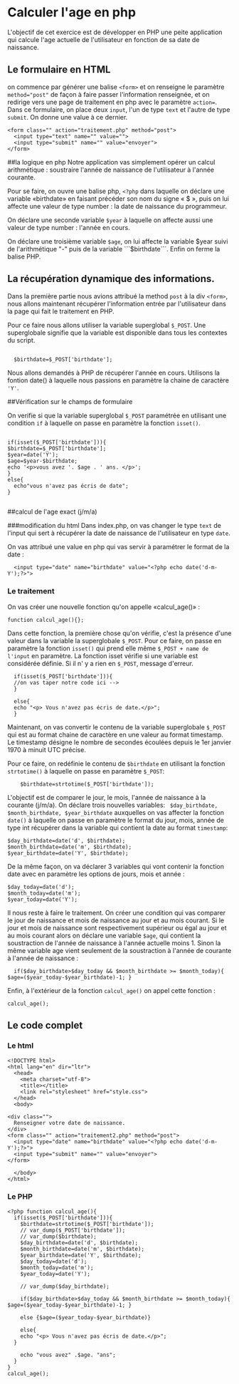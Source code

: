 # Calculer l'age en php
L'objectif de cet exercice est de développer en PHP une peite application qui calcule l'age actuelle de l'utilisateur en fonction de sa date de naissance.

## Le formulaire en  HTML
on commence par générer une balise ```<form>``` et on renseigne le paramètre ```method="post"``` de façon à faire passer l'information renseignée, et on redirige vers une page de traitement en php avec le paramètre ```action=```. Dans ce formulaire, on place deux ```input```, l'un de type ```text``` et l'autre de type ```submit```. On donne une value à ce dernier.

```
<form class="" action="traitement.php" method="post">
  <input type="text" name="" value="">
  <input type="submit" name="" value="envoyer">
</form>
```

##la logique en php
Notre application vas simplement opérer un calcul arithmétique : soustraire l'année de naissance de l'utilisateur à l'année courante.

Pour se faire, on ouvre une balise php, ```<?php``` dans laquelle on déclare une variable «birthdate» en faisant précéder son nom du signe « $ », puis on lui affecte une valeur de type number : la date de naissance du programmeur.

On déclare une seconde variable ```$year``` à laquelle on affecte aussi une valeur de type number : l'année en cours.

On déclare une troisième variable ```$age```, on lui affecte la variable $year suivi de l'arithmétique "-" puis de la variable ```$birthdate```. Enfin on ferme la balise PHP.


## La récupération dynamique des informations.
Dans la  première partie nous avions attribué la method ```post``` à la div ```<form>```, nous allons maintenant récupérer l'information entrée par l'utilisateur dans la page qui fait  le traitement en PHP.

Pour ce faire nous allons utiliser la variable superglobal ```$_POST```. Une superglobale signifie que la variable est disponible dans tous les contextes du script.

```

  $birthdate=$_POST['birthdate'];

```

Nous allons demandés à PHP de récupérer l'année en cours. Utilisons la fontion date() à laquelle nous passions en paramètre la chaine de caractère ```'Y'```.


##Vérification sur le champs de formulaire

On verifie si que la variable superglobal ```$_POST``` paramétrée en utilisant une condition ```if``` à laquelle on passe en paramètre la fonction ```isset()```.

```

if(isset($_POST['birthdate'])){
$birthdate=$_POST['birthdate'];
$year=date('Y');
$age=$year-$birthdate;
echo '<p>vous avez '. $age . ' ans. </p>';
}
else{
  echo"vous n'avez pas écris de date";
}


```
##calcul de l'age exact (j/m/a)

###modification du html
Dans index.php, on vas changer le type ```text``` de l'input qui sert à récupérer la date de naissance de l'utilisateur en type ```date```.

On vas attribué une value en php qui vas servir à paramétrer le format de la date :
```
  <input type="date" name="birthdate" value="<?php echo date('d-m-Y');?>">

```
### Le traitement
On vas créer une nouvelle fonction qu'on appelle «calcul_age()» :

```
function calcul_age(){};

```
Dans cette fonction, la première chose qu'on vérifie, c'est la présence d'une valeur dans la variable la superglobale ```$_POST```. Pour ce faire, on passe en paramètre la fonction ```isset()``` qui prend elle même ```$_POST + name de l'input``` en paramètre. La fonction isset vérifie si une variable est considérée définie. Si il n' y a rien en ```$_POST```, message d'erreur.

```
  if(isset($_POST['birthdate'])){
  //on vas taper notre code ici -->
  }

  else{
  echo "<p> Vous n'avez pas écris de date.</p>";
  }

```
Maintenant, on vas convertir le contenu de la variable superglobale ```$_POST``` qui est au format chaine de caractère en une valeur au format timestamp.
Le timestamp désigne le nombre de secondes écoulées depuis le 1er janvier 1970 à minuit UTC précise.

Pour ce faire, on redéfinie le contenu de ```$birthdate``` en utilisant la fonction ```strtotime()``` à laquelle on passe en paramètre ```$_POST```:

```
    $birthdate=strtotime($_POST['birthdate']);
```
L'objectif est de comparer le jour, le mois, l'année de naissance à la courante (j/m/a). On déclare trois nouvelles variables: ``` $day_birthdate, $month_birthdate, $year_birthdate``` auxquelles on vas affecter la fonction ```date()``` à laquelle on passe en paramètre le format du jour, mois, année de type int récupérer dans la variable qui contient la date au format ```timestamp```:

```
$day_birthdate=date('d', $birthdate);
$month_birthdate=date('m', $birthdate);
$year_birthdate=date('Y', $birthdate);

```
De la même façon, on va déclarer 3 variables qui vont contenir la fonction date avec en paramètre les options de jours, mois et année :

```
$day_today=date('d');
$month_today=date('m');
$year_today=date('Y');
```
Il nous reste à faire le traitement. On créer une condition qui vas comparer le jour de naissance et mois de naissance au jour et au mois courant. Si le jour et mois de naissance sont respectivement supérieur ou égal au jour et au mois courant alors on déclare une variable ```$age```, qui contient la soustraction de l'année de naissance à l'année actuelle moins 1. Sinon la même variable age vient seulement de la soustraction à l'année de courante à l'année de naissance :
```
  if($day_birthdate>$day_today && $month_birthdate >= $month_today){ $age=($year_today-$year_birthdate)-1; }

```
Enfin, à l'extérieur de la fonction ```calcul_age()``` on appel cette fonction :
```
calcul_age();
```
## Le code complet
### Le html
```
<!DOCTYPE html>
<html lang="en" dir="ltr">
  <head>
    <meta charset="utf-8">
    <title></title>
    <link rel="stylesheet" href="style.css">
  </head>
  <body>

<div class="">
  Renseigner votre date de naissance.
</div>
<form class="" action="traitement2.php" method="post">
  <input type="date" name="birthdate" value="<?php echo date('d-m-Y');?>">
  <input type="submit" name="" value="envoyer">
</form>

  </body>
</html>

```
### Le PHP
```
<?php function calcul_age(){
  if(isset($_POST['birthdate'])){
    $birthdate=strtotime($_POST['birthdate']);
    // var_dump($_POST['birthdate']);
    // var_dump($birthdate);
    $day_birthdate=date('d', $birthdate);
    $month_birthdate=date('m', $birthdate);
    $year_birthdate=date('Y', $birthdate);
    $day_today=date('d');
    $month_today=date('m');
    $year_today=date('Y');

    // var_dump($day_birthdate);

    if($day_birthdate>$day_today && $month_birthdate >= $month_today){ $age=($year_today-$year_birthdate)-1; }

    else {$age=($year_today-$year_birthdate)}

    else{
    echo "<p> Vous n'avez pas écris de date.</p>";
  }

    echo "vous avez" .$age. "ans";
  }
}
calcul_age();

```
